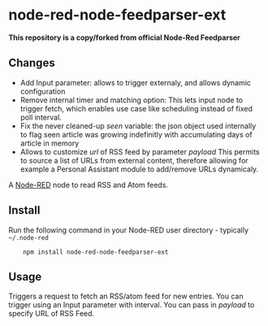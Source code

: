 node-red-node-feedparser-ext
============================

**This repository is a copy/forked from official Node-Red Feedparser**

<a href="https://github.com/node-red/node-red-nodes/tree/master/social/feedparser"></a>


Changes
-------

* Add Input parameter: allows to trigger externaly, and allows dynamic configuration
* Remove internal timer and matching option: 
This lets input node to trigger fetch, which enables use case like scheduling instead of fixed poll interval.
* Fix the never cleaned-up *seen* variable: the json object used internally to flag seen article was growing indefinitly with accumulating days of article in memory
* Allows to customize *url* of RSS feed by parameter *payload*
This permits to source a list of URLs from external content, therefore allowing for example a Personal Assistant module to add/remove URLs dynamicaly.




A <a href="http://nodered.org" target="_new">Node-RED</a> node to read RSS and Atom feeds.

Install
-------

Run the following command in your Node-RED user directory - typically `~/.node-red`

        npm install node-red-node-feedparser-ext

Usage
-----

Triggers a request to fetch an RSS/atom feed for new entries.
You can trigger using an Input parameter with interval.
You can pass in *payload* to specify URL of RSS Feed.
